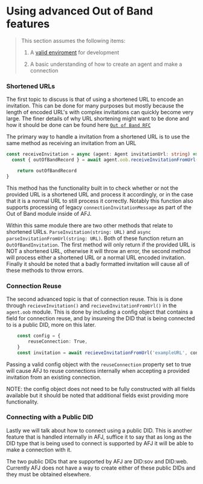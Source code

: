 # Using advanced Out of Band features

> This section assumes the following items:
>
> 1. A [valid enviroment](../getting-started/installation) for development
>
> 1. A basic understanding of how to create an agent and make a connection

### Shortened URLs

The first topic to discuss is that of using a shortened URL to encode an invitation. This can be done for many purposes but mostly because the length of encoded URL's with complex invitations can quickly become very large. 
The finer details of why URL shortening might want to be done and how it should be done can be found here [`Out of Band RFC`](https://github.com/hyperledger/aries-rfcs/tree/main/features/0434-outofband#url-shortening)

The primary way to handle a invitation from a shortened URL is to use the same method as receiving an invitation from an URL

```typescript showLineNumbers 
const receiveInvitation = async (agent: Agent invitationUrl: string) => {
  const { outOfBandRecord } = await agent.oob.receiveInvitationFromUrl(invitationUrl)

    return outOfBandRecord
}
```
This method has the functionality built in to check whether or not the provided URL is a shortened URL and process it accordingly, or in the case that it is a normal URL to still process it correctly. Notably this function also supports processing of legacy `connectionInvitationMessage` as part of the Out of Band module inside of AFJ.

Within this same module there are two other methods that relate to shortened URLs. `ParseInvitation(string: URL)` and `async parseInvitationFromUrl(string: URL)`. Both of these function return an `OutOfBandInvitation`. The first method will only return if the provided URL is NOT a shortened URL, otherwise it will throw an error, the second method will process either a shortened URL or a normal URL encoded invitation. Finally it should be noted that a badly formatted invitation will cause all of these methods to throw errors.

### Connection Reuse

The second advanced topic is that of connection reuse. This is is done through `recieveInvitation()` and `recieveInvitationFromUrl()` in the `agent.oob` module. This is done by including a config object that contains a field for connection reuse, and by insureing the DID that is being connected to is a public DID, more on this later.
```typescript showLineNumbers
    const config = {
        reuseConnection: True,
    }
    const invitation = await recieveInvitationFromUrl('exampleURL', config)
```
Passing a valid config object with the `reuseConnection` property set to true will cause AFJ to reuse connections internally when accepting a provided invitation from an existing connection. 

NOTE: the config object does not need to be fully constructed with all fields available but it should be noted that additional fields exist providing more functionality.

### Connecting with a Public DID

Lastly we will talk about how to connect using a public DID. This is another feature that is handled internally in AFJ, suffice it to say that as long as the DID type that is being used to connect is supported by AFJ it will be able to make a connection with it. 

The two public DIDs that are supported by AFJ are DID:sov and DID:web. Currently AFJ does not have a way to create either of these public DIDs and they must be obtained elsewhere.